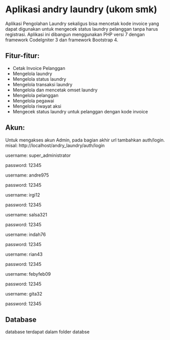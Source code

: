 # Aplikasi andry laundry (ukom smk)
Aplikasi Pengolahan Laundry sekaligus bisa mencetak kode invoice yang dapat digunakan untuk mengecek status laundry pelanggan tanpa harus registrasi.
Aplikasi ini dibangun menggunakan PHP versi 7 dengan framework CodeIgniter 3 dan framework Bootstrap 4.
## Fitur-fitur:
- Cetak Invoice Pelanggan
- Mengelola laundry
- Mengelola status laundry
- Mengelola transaksi laundry
- Mengelola dan mencetak omset laundry
- Mengelola pelanggan
- Mengelola pegawai
- Mengelola riwayat aksi
- Mengecek status laundry untuk pelanggan dengan kode invoice


## Akun:
Untuk mengakses akun Admin, pada bagian akhir url tambahkan auth/login. misal: http://localhost/andry_laundry/auth/login

username: super_administrator

password: 12345

username: andre975

password: 12345

username: irgi12

password: 12345

username: salsa321

password: 12345

username: indah76

password: 12345

username: rian43

password: 12345

username: febyfeb09

password: 12345

username: gita32

password: 12345

## Database
database terdapat dalam folder databse


